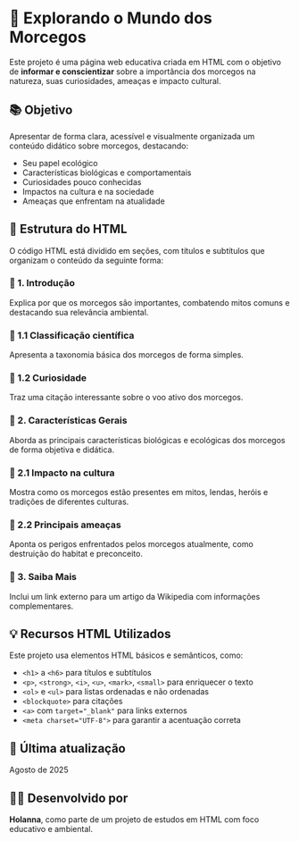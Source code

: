 
# 🦇 Explorando o Mundo dos Morcegos

Este projeto é uma página web educativa criada em HTML com o objetivo de **informar e conscientizar** sobre a importância dos morcegos na natureza, suas curiosidades, ameaças e impacto cultural.

## 📚 Objetivo

Apresentar de forma clara, acessível e visualmente organizada um conteúdo didático sobre morcegos, destacando:
- Seu papel ecológico
- Características biológicas e comportamentais
- Curiosidades pouco conhecidas
- Impactos na cultura e na sociedade
- Ameaças que enfrentam na atualidade

## 🧩 Estrutura do HTML

O código HTML está dividido em seções, com títulos e subtítulos que organizam o conteúdo da seguinte forma:

### 🔹 1. Introdução
Explica por que os morcegos são importantes, combatendo mitos comuns e destacando sua relevância ambiental.

### 🔹 1.1 Classificação científica
Apresenta a taxonomia básica dos morcegos de forma simples.

### 🔹 1.2 Curiosidade
Traz uma citação interessante sobre o voo ativo dos morcegos.

### 🔹 2. Características Gerais
Aborda as principais características biológicas e ecológicas dos morcegos de forma objetiva e didática.

### 🔹 2.1 Impacto na cultura
Mostra como os morcegos estão presentes em mitos, lendas, heróis e tradições de diferentes culturas.

### 🔹 2.2 Principais ameaças
Aponta os perigos enfrentados pelos morcegos atualmente, como destruição do habitat e preconceito.

### 🔹 3. Saiba Mais
Inclui um link externo para um artigo da Wikipedia com informações complementares.

## 💡 Recursos HTML Utilizados

Este projeto usa elementos HTML básicos e semânticos, como:
- `<h1>` a `<h6>` para títulos e subtítulos
- `<p>`, `<strong>`, `<i>`, `<u>`, `<mark>`, `<small>` para enriquecer o texto
- `<ol>` e `<ul>` para listas ordenadas e não ordenadas
- `<blockquote>` para citações
- `<a>` com `target="_blank"` para links externos
- `<meta charset="UTF-8">` para garantir a acentuação correta

## 📅 Última atualização
Agosto de 2025

## 👩‍💻 Desenvolvido por
**Holanna**, como parte de um projeto de estudos em HTML com foco educativo e ambiental.
